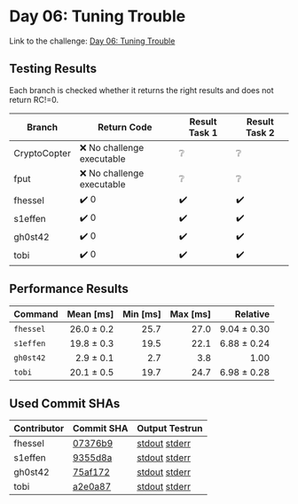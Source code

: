 # Day 06: Tuning Trouble

Link to the challenge: [Day 06: Tuning Trouble](https://adventofcode.com/2022/day/6)

## Testing Results

Each branch is checked whether it returns the right results and does not return RC!=0.

| Branch | Return Code | Result Task 1 | Result Task 2 |
| ------ | ----------- | ------------- | ------------- |
| CryptoCopter | ❌ No challenge executable | ❔ | ❔ |
| fput | ❌ No challenge executable | ❔ | ❔ |
| fhessel | ✔️ 0 | ✔️ | ✔️ |
| s1effen | ✔️ 0 | ✔️ | ✔️ |
| gh0st42 | ✔️ 0 | ✔️ | ✔️ |
| tobi | ✔️ 0 | ✔️ | ✔️ |

## Performance Results

| Command | Mean [ms] | Min [ms] | Max [ms] | Relative |
|:---|---:|---:|---:|---:|
| `fhessel` | 26.0 ± 0.2 | 25.7 | 27.0 | 9.04 ± 0.30 |
| `s1effen` | 19.8 ± 0.3 | 19.5 | 22.1 | 6.88 ± 0.24 |
| `gh0st42` | 2.9 ± 0.1 | 2.7 | 3.8 | 1.00 |
| `tobi` | 20.1 ± 0.5 | 19.7 | 24.7 | 6.98 ± 0.28 |


## Used Commit SHAs

| Contributor | Commit SHA | Output Testrun |
| ----------- | ---------- | -------------- |
| fhessel | [07376b9](https://github.com/LOEWE-emergenCITY/AdventOfCode2022/tree/07376b988207787bedeaa364e9e8dc486878a4d0/06) | [stdout](06/fhessel.txt) [stderr](06/fhessel-stderr.txt) |
| s1effen | [9355d8a](https://github.com/LOEWE-emergenCITY/AdventOfCode2022/tree/9355d8abdf39336d296417f40cadf254221c69ad/06) | [stdout](06/s1effen.txt) [stderr](06/s1effen-stderr.txt) |
| gh0st42 | [75af172](https://github.com/LOEWE-emergenCITY/AdventOfCode2022/tree/75af17250e24ccc63480331829144b39ee4b961d/06) | [stdout](06/gh0st42.txt) [stderr](06/gh0st42-stderr.txt) |
| tobi | [a2e0a87](https://github.com/LOEWE-emergenCITY/AdventOfCode2022/tree/a2e0a876a17dae1657e3691e4e6bb6deadbb679c/06) | [stdout](06/tobi.txt) [stderr](06/tobi-stderr.txt) |


